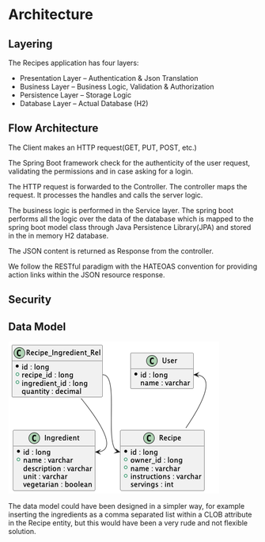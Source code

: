 # Architecture

## Layering

The Recipes application has four layers:

+ Presentation Layer – Authentication & Json Translation
+ Business Layer – Business Logic, Validation & Authorization
+ Persistence Layer – Storage Logic
+ Database Layer – Actual Database (H2)




## Flow Architecture

The Client makes an HTTP request(GET, PUT, POST, etc.)

The Spring Boot framework check for the authenticity of the user request, validating the permissions and in case asking for a login.

The HTTP request is forwarded to the Controller. 
The controller maps the request. 
It processes the handles and calls the server logic.

The business logic is performed in the Service layer. 
The spring boot performs all the logic over the data of the database which is mapped to the spring boot model class through Java Persistence Library(JPA) and stored in the in memory H2 database.

The JSON content is returned as Response from the controller.

We follow the RESTful paradigm with the HATEOAS convention for providing action links within the JSON resource response.


## Security


## Data Model

![ER Daa Model](../images/data-model.png)

The data model could have been designed in a simpler way, for example inserting the ingredients as a comma separated list within a CLOB attribute in the Recipe entity, but this would have been a very rude and not flexible solution.



